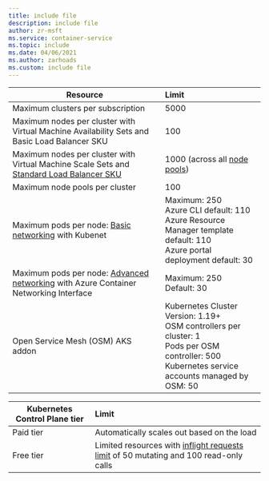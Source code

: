 ```yaml
---
title: include file
description: include file
author: zr-msft
ms.service: container-service
ms.topic: include
ms.date: 04/06/2021
ms.author: zarhoads
ms.custom: include file
---
```


| Resource                                                                                                           | Limit                                                                                                                                                                                                       |
| ------------------------------------------------------------------------------------------------------------------ | :---------------------------------------------------------------------------------------------------------------------------------------------------------------------------------------------------------- |
| Maximum clusters per subscription                                                                                  | 5000                                                                                                                                                                                                        |
| Maximum nodes per cluster with Virtual Machine Availability Sets and Basic Load Balancer SKU                       | 100                                                                                                                                                                                                         |
| Maximum nodes per cluster with Virtual Machine Scale Sets and [Standard Load Balancer SKU][standard-load-balancer] | 1000 (across all [node pools][node-pool])                                            |
| Maximum node pools per cluster                                                                                     | 100                                                                                  |
| Maximum pods per node: [Basic networking][basic-networking] with Kubenet                                           | Maximum: 250 <br /> Azure CLI default: 110 <br /> Azure Resource Manager template default: 110 <br /> Azure portal deployment default: 30          |
| Maximum pods per node: [Advanced networking][advanced-networking] with Azure Container Networking Interface        | Maximum: 250 <br /> Default: 30                                                      |
| Open Service Mesh (OSM) AKS addon                                                                          | Kubernetes Cluster Version: 1.19+<br />OSM controllers per cluster: 1<br />Pods per OSM controller: 500<br />Kubernetes service accounts managed by OSM: 50 |


| Kubernetes Control Plane tier | Limit |  
| -------------- | :--------------------------------------------- |
| Paid tier      | Automatically scales out based on the load     |
| Free tier      | Limited resources with [inflight requests limit](https://kubernetes.io/docs/reference/command-line-tools-reference/kube-apiserver/) of 50 mutating and 100 read-only calls   |

<!-- LINKS - Internal -->

[basic-networking]: ../articles/aks/concepts-network.md#kubenet-basic-networking
[advanced-networking]: ../articles/aks/concepts-network.md#azure-cni-advanced-networking
[standard-load-balancer]: ../articles/load-balancer/load-balancer-overview.md
[node-pool]: ../articles/aks/use-multiple-node-pools.md

<!-- LINKS - External -->

[azure-support]: https://ms.portal.azure.com/#blade/Microsoft_Azure_Support/HelpAndSupportBlade/newsupportrequest
